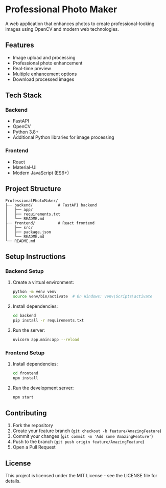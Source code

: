 # Professional Photo Maker

A web application that enhances photos to create professional-looking images using OpenCV and modern web technologies.

## Features

- Image upload and processing
- Professional photo enhancement
- Real-time preview
- Multiple enhancement options
- Download processed images

## Tech Stack

### Backend
- FastAPI
- OpenCV
- Python 3.8+
- Additional Python libraries for image processing

### Frontend
- React
- Material-UI
- Modern JavaScript (ES6+)

## Project Structure

```
ProfessionalPhotoMaker/
├── backend/           # FastAPI backend
│   ├── app/
│   ├── requirements.txt
│   └── README.md
├── frontend/          # React frontend
│   ├── src/
│   ├── package.json
│   └── README.md
└── README.md
```

## Setup Instructions

### Backend Setup
1. Create a virtual environment:
   ```bash
   python -m venv venv
   source venv/bin/activate  # On Windows: venv\Scripts\activate
   ```
2. Install dependencies:
   ```bash
   cd backend
   pip install -r requirements.txt
   ```
3. Run the server:
   ```bash
   uvicorn app.main:app --reload
   ```

### Frontend Setup
1. Install dependencies:
   ```bash
   cd frontend
   npm install
   ```
2. Run the development server:
   ```bash
   npm start
   ```

## Contributing

1. Fork the repository
2. Create your feature branch (`git checkout -b feature/AmazingFeature`)
3. Commit your changes (`git commit -m 'Add some AmazingFeature'`)
4. Push to the branch (`git push origin feature/AmazingFeature`)
5. Open a Pull Request

## License

This project is licensed under the MIT License - see the LICENSE file for details. 